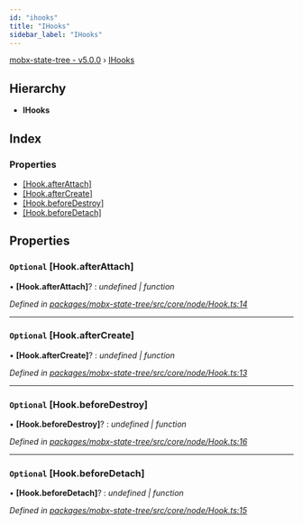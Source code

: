 ```yaml
---
id: "ihooks"
title: "IHooks"
sidebar_label: "IHooks"
---
```


[mobx-state-tree - v5.0.0](../index.md) › [IHooks](ihooks.md)

## Hierarchy

* **IHooks**

## Index

### Properties

* [[Hook.afterAttach]](ihooks.md#optional-[hook.afterattach])
* [[Hook.afterCreate]](ihooks.md#optional-[hook.aftercreate])
* [[Hook.beforeDestroy]](ihooks.md#optional-[hook.beforedestroy])
* [[Hook.beforeDetach]](ihooks.md#optional-[hook.beforedetach])

## Properties

### `Optional` [Hook.afterAttach]

• **[Hook.afterAttach]**? : *undefined | function*

*Defined in [packages/mobx-state-tree/src/core/node/Hook.ts:14](https://github.com/mobxjs/mobx-state-tree/blob/26730e29/packages/mobx-state-tree/src/core/node/Hook.ts#L14)*

___

### `Optional` [Hook.afterCreate]

• **[Hook.afterCreate]**? : *undefined | function*

*Defined in [packages/mobx-state-tree/src/core/node/Hook.ts:13](https://github.com/mobxjs/mobx-state-tree/blob/26730e29/packages/mobx-state-tree/src/core/node/Hook.ts#L13)*

___

### `Optional` [Hook.beforeDestroy]

• **[Hook.beforeDestroy]**? : *undefined | function*

*Defined in [packages/mobx-state-tree/src/core/node/Hook.ts:16](https://github.com/mobxjs/mobx-state-tree/blob/26730e29/packages/mobx-state-tree/src/core/node/Hook.ts#L16)*

___

### `Optional` [Hook.beforeDetach]

• **[Hook.beforeDetach]**? : *undefined | function*

*Defined in [packages/mobx-state-tree/src/core/node/Hook.ts:15](https://github.com/mobxjs/mobx-state-tree/blob/26730e29/packages/mobx-state-tree/src/core/node/Hook.ts#L15)*

